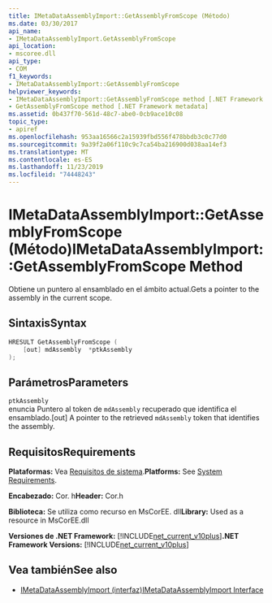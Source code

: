 ```yaml
---
title: IMetaDataAssemblyImport::GetAssemblyFromScope (Método)
ms.date: 03/30/2017
api_name:
- IMetaDataAssemblyImport.GetAssemblyFromScope
api_location:
- mscoree.dll
api_type:
- COM
f1_keywords:
- IMetaDataAssemblyImport::GetAssemblyFromScope
helpviewer_keywords:
- IMetaDataAssemblyImport::GetAssemblyFromScope method [.NET Framework metadata]
- GetAssemblyFromScope method [.NET Framework metadata]
ms.assetid: 0b437f70-561d-48c7-abe0-0cb9ace10c08
topic_type:
- apiref
ms.openlocfilehash: 953aa16566c2a15939fbd556f478bbdb3c0c77d0
ms.sourcegitcommit: 9a39f2a06f110c9c7ca54ba216900d038aa14ef3
ms.translationtype: MT
ms.contentlocale: es-ES
ms.lasthandoff: 11/23/2019
ms.locfileid: "74448243"
---
```

# <a name="imetadataassemblyimportgetassemblyfromscope-method"></a><span data-ttu-id="b8ee5-102">IMetaDataAssemblyImport::GetAssemblyFromScope (Método)</span><span class="sxs-lookup"><span data-stu-id="b8ee5-102">IMetaDataAssemblyImport::GetAssemblyFromScope Method</span></span>
<span data-ttu-id="b8ee5-103">Obtiene un puntero al ensamblado en el ámbito actual.</span><span class="sxs-lookup"><span data-stu-id="b8ee5-103">Gets a pointer to the assembly in the current scope.</span></span>  
  
## <a name="syntax"></a><span data-ttu-id="b8ee5-104">Sintaxis</span><span class="sxs-lookup"><span data-stu-id="b8ee5-104">Syntax</span></span>  
  
```cpp  
HRESULT GetAssemblyFromScope (  
    [out] mdAssembly  *ptkAssembly  
);  
```  
  
## <a name="parameters"></a><span data-ttu-id="b8ee5-105">Parámetros</span><span class="sxs-lookup"><span data-stu-id="b8ee5-105">Parameters</span></span>  
 `ptkAssembly`  
 <span data-ttu-id="b8ee5-106">enuncia Puntero al token de `mdAssembly` recuperado que identifica el ensamblado.</span><span class="sxs-lookup"><span data-stu-id="b8ee5-106">[out] A pointer to the retrieved `mdAssembly` token that identifies the assembly.</span></span>  
  
## <a name="requirements"></a><span data-ttu-id="b8ee5-107">Requisitos</span><span class="sxs-lookup"><span data-stu-id="b8ee5-107">Requirements</span></span>  
 <span data-ttu-id="b8ee5-108">**Plataformas:** Vea [Requisitos de sistema](../../../../docs/framework/get-started/system-requirements.md).</span><span class="sxs-lookup"><span data-stu-id="b8ee5-108">**Platforms:** See [System Requirements](../../../../docs/framework/get-started/system-requirements.md).</span></span>  
  
 <span data-ttu-id="b8ee5-109">**Encabezado:** Cor. h</span><span class="sxs-lookup"><span data-stu-id="b8ee5-109">**Header:** Cor.h</span></span>  
  
 <span data-ttu-id="b8ee5-110">**Biblioteca:** Se utiliza como recurso en MsCorEE. dll</span><span class="sxs-lookup"><span data-stu-id="b8ee5-110">**Library:** Used as a resource in MsCorEE.dll</span></span>  
  
 <span data-ttu-id="b8ee5-111">**Versiones de .NET Framework:** [!INCLUDE[net_current_v10plus](../../../../includes/net-current-v10plus-md.md)]</span><span class="sxs-lookup"><span data-stu-id="b8ee5-111">**.NET Framework Versions:** [!INCLUDE[net_current_v10plus](../../../../includes/net-current-v10plus-md.md)]</span></span>  
  
## <a name="see-also"></a><span data-ttu-id="b8ee5-112">Vea también</span><span class="sxs-lookup"><span data-stu-id="b8ee5-112">See also</span></span>

- [<span data-ttu-id="b8ee5-113">IMetaDataAssemblyImport (interfaz)</span><span class="sxs-lookup"><span data-stu-id="b8ee5-113">IMetaDataAssemblyImport Interface</span></span>](../../../../docs/framework/unmanaged-api/metadata/imetadataassemblyimport-interface.md)
